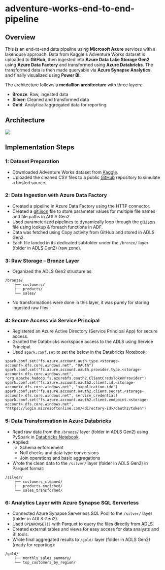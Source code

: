 # adventure-works-end-to-end-pipeline

## Overview

This is an end-to-end data pipeline using **Microsoft Azure** services with a lakehouse approach. Data from Kaggle's Adventure Works dataset is uploaded to **GitHub**, then ingested into **Azure Data Lake Storage Gen2** using **Azure Data Factory** and transformed using **Azure Databricks**. The transformed data is then made queryable via **Azure Synapse Analytics**, and finally visualized using **Power BI**.

The architecture follows a **medallion architecture** with three layers:

* **Bronze**: Raw, ingested data
* **Silver**: Cleaned and transformed data
* **Gold**: Analytical/aggregated data for reporting

## Architecture

![](https://github.com/sktarab4/adventure-works-azure-pipeline/blob/main/ADW%20-%20Architecture%20Diagram.png)

## Implementation Steps

### 1: Dataset Preparation

* Downloaded Adventure Works dataset from [Kaggle](https://www.kaggle.com/datasets/ukveteran/adventure-works).
* Uploaded the cleaned CSV files to a public [GitHub](https://github.com/sktarab4/Adventure-Works-Data-Engineering-Project/tree/main/data) repository to simulate a hosted source.

### 2: Data Ingestion with Azure Data Factory

* Created a pipeline in Azure Data Factory using the HTTP connector.
* Created a [git.json](https://github.com/sktarab4/adventure-works-azure-pipeline/blob/main/git.json) file to store parameter values for multiple file names and file paths in ADLS Gen2.
* Used parameterized pipelines to dynamically loop through the [git.json](https://github.com/sktarab4/adventure-works-azure-pipeline/blob/main/git.json) file using lookup & foreach functions in ADF.
* Data was fetched using Copy activity from GitHub and stored in ADLS Gen2.
* Each file landed in its dedicated subfolder under the ```/bronze/``` layer (folder in ADLS Gen2) (raw zone).

### 3: Raw Storage – Bronze Layer

* Organized the ADLS Gen2 structure as:
```
/bronze/
    ├── customers/
    ├── products/
    └── sales/
```    
* No transformations were done in this layer, it was purely for storing ingested raw files.

### 4: Secure Access via Service Principal

* Registered an Azure Active Directory (Service Principal App) for secure access.
* Granted the Databricks workspace access to the ADLS using Service Principal.
* Used ```spark.conf.set``` to set the below in the Databricks Notebook:
```
spark.conf.set("fs.azure.account.auth.type.<storage-account>.dfs.core.windows.net", "OAuth")
spark.conf.set("fs.azure.account.oauth.provider.type.<storage-account>.dfs.core.windows.net", "org.apache.hadoop.fs.azurebfs.oauth2.ClientCredsTokenProvider")
spark.conf.set("fs.azure.account.oauth2.client.id.<storage-account>.dfs.core.windows.net", "<application-id>")
spark.conf.set("fs.azure.account.oauth2.client.secret.<storage-account>.dfs.core.windows.net", service_credential)
spark.conf.set("fs.azure.account.oauth2.client.endpoint.<storage-account>.dfs.core.windows.net", "https://login.microsoftonline.com/<directory-id>/oauth2/token")
```

### 5: Data Transformation in Azure Databricks

* Read raw data from the ```/bronze/``` layer (folder in ADLS Gen2) using PySpark in [Databricks Notebook](https://github.com/sktarab4/adventure-works-azure-pipeline/blob/main/Silver%20Layer%20Transformation.ipynb).
* Applied:
    - Schema enforcement
    - Null checks and data type conversions
    - Join operations and basic aggregations
* Wrote the clean data to the ```/silver/``` layer (folder in ADLS Gen2) in Parquet format:
```
/silver/
    ├── customers_cleaned/
    ├── products_enriched/
    └── sales_transformed/
```

### 6: Analytics Layer with Azure Synapse SQL Serverless

* Connected Azure Synapse Serverless SQL Pool to the ```/silver/``` layer (folder in ADLS Gen2).
* Used ```OPENROWSET()``` with Parquet to query the files directly from ADLS.
* Created external tables and views for easy access for data analysts and BI tools.
* Wrote final aggregated results to ```/gold/``` layer (folder in ADLS Gen2) (ready for reporting):
```
/gold/
    ├── monthly_sales_summary/
    └── top_customers_by_region/
```
